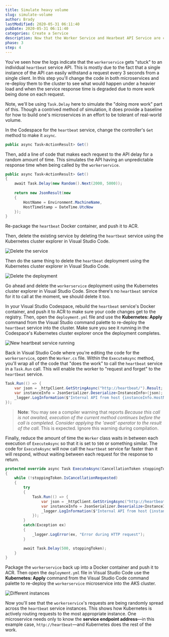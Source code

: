 ```yaml
---
title: Simulate heavy volume
slug: simulate-volume
author: Brady
lastModified: 2020-05-31 06:11:40
pubDate: 2020-05-31 06:11:40
categories: Create a Service
description: Now that the Worker Service and Hearbeat API Service are communicating, we'll tweak the code in both microservices so that a heavier volume of work is being simulated within the cluster.
phase: 3
step: 4
---
```


You've seen how the logs indicate that the `workerservice` gets "stuck" to an individual `heartbeat` service API. This is mostly due to the fact that a single instance of the API can easily withstand a request every 3 seconds from a single client. In this step you'll change the code in both microservices and re-deploy them to the cluster to see what would happen under a heavier load and when the service response time is degraded due to more work being done on each request.

Note, we'll be using `Task.Delay` here to simulate the "doing more work" part of this. Though a contrived method of simulation, it does provide a baseline for how to build one's microservices in an effort to be tolerant of real-world volume.

In the Codespace for the `heartbeat` service, change the controller's `Get` method to make it `async`.

```csharp
public async Task<ActionResult> Get()
```

Then, add a line of code that makes each request to the API delay for a random amount of time. This simulates the API having an unpredictable response time when being called by the `workerservice`.

```csharp
public async Task<ActionResult> Get()
{
    await Task.Delay(new Random().Next(2000, 5000));
    
    return new JsonResult(new
    {
        HostName = Environment.MachineName,
        HostTimeStamp = DateTime.UtcNow
    });
}
```

Re-package the `heartbeat` Docker container, and push it to ACR.

Then, delete the existing service by deleting the `heartbeat` service using the Kubernetes cluster explorer in Visual Studio Code.

![Delete the service](media/delete-the-service.png)

Then do the same thing to delete the `heartbeat` deployment using the Kubernetes cluster explorer in Visual Studio Code.

![Delete the deployment](media/delete-the-deployment.png)

Go ahead and delete the `workerservice` deployment using the Kubernetes cluster explorer in Visual Studio Code. Since there's no `heartbeat` service for it to call at the moment, we should delete it too.

In your Visual Studio Codespace, rebuild the `heartbeat` service's Docker container, and push it to ACR to make sure your code changes get to the registry. Then, open the `deployment.yml` file and use the **Kubernetes: Apply** command from the Visual Studio command palette to re-deploy the `heartbeat` service into the cluster. Make sure you see it running in the Codespace's Kubernetes cluster explorer once the deployment completes.

![New heartbeat service running](media/new-service-deployment-running.png)

Back in Visual Studio Code where you're editing the code for the `workerservice`, open the `Worker.cs` file. Within the `ExecuteAsync` method, you'll wrap all of the code that "does the work" to call the `heartbeat` service in a `Task.Run` call. This will enable the worker to "request and forget" to the `heartbeat` service.

```csharp
Task.Run(() => {
    var json = _httpClient.GetStringAsync("http://heartbeat/").Result;
    var instanceInfo = JsonSerializer.Deserialize<InstanceInfo>(json);
    _logger.LogInformation($"Internal API from host {instanceInfo.HostName} received at {instanceInfo.HostTimeStamp}");
});
```

> **Note**: You may see a compiler warning that reports *Because this call is not awaited, execution of the current method continues before the call is completed. Consider applying the 'await' operator to the result of the call.* This is expected. Ignore this warning during compilation.

Finally, reduce the amount of time the `Worker` class waits in between each execution of `ExecuteAsync` so that it is set to `500` or something similar. The code for `ExecuteAsync` will now call the `heartbeat` service far faster than it will respond, without waiting between each request for the response to return.

```csharp
protected override async Task ExecuteAsync(CancellationToken stoppingToken)
{
    while (!stoppingToken.IsCancellationRequested)
    {
        try
        {
            Task.Run(() => {
                var json = _httpClient.GetStringAsync("http://heartbeat/").Result;
                var instanceInfo = JsonSerializer.Deserialize<InstanceInfo>(json);
                _logger.LogInformation($"Internal API from host {instanceInfo.HostName} received at {instanceInfo.HostTimeStamp}");
            });
        }
        catch(Exception ex)
        {
            _logger.LogError(ex, "Error during HTTP request");
        }

        await Task.Delay(500, stoppingToken);
    }
}
```

Package the `workerservice` back up into a Docker container and push it to ACR. Then open the `deployment.yml` file in Visual Studio Code use the **Kubernetes: Apply** command from the Visual Studio Code command palette to re-deploy the `workerservice` microservice into the AKS cluster.

![Different instances](media/different-instances.png)

Now you'll see that the `workerservice`'s requests are being randomly spread across the `heartbeat` service instances. This shows how Kubernetes is actively routing requests to the most appropriate instance. One microservice needs only to know the **service endpoint address**&mdash;in this example case, `http://heartbeat`&mdash;and Kubernetes does the rest of the work.
